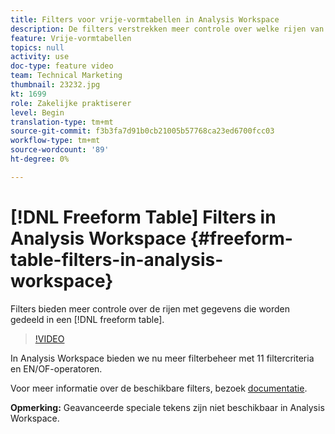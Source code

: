 ```yaml
---
title: Filters voor vrije-vormtabellen in Analysis Workspace
description: De filters verstrekken meer controle over welke rijen van gegevens in een vrije vormlijst worden gedeeld.
feature: Vrije-vormtabellen
topics: null
activity: use
doc-type: feature video
team: Technical Marketing
thumbnail: 23232.jpg
kt: 1699
role: Zakelijke praktiserer
level: Begin
translation-type: tm+mt
source-git-commit: f3b3fa7d91b0cb21005b57768ca23ed6700fcc03
workflow-type: tm+mt
source-wordcount: '89'
ht-degree: 0%

---
```



# [!DNL Freeform Table] Filters in Analysis Workspace  {#freeform-table-filters-in-analysis-workspace}

Filters bieden meer controle over de rijen met gegevens die worden gedeeld in een [!DNL freeform table].

>[!VIDEO](https://video.tv.adobe.com/v/23232/?quality=12)

In Analysis Workspace bieden we nu meer filterbeheer met 11 filtercriteria en EN/OF-operatoren.

Voor meer informatie over de beschikbare filters, bezoek [documentatie](https://marketing.adobe.com/resources/help/en_US/analytics/analysis-workspace/pagination_filtering_sorting.html).

**Opmerking:** Geavanceerde speciale tekens zijn niet beschikbaar in Analysis Workspace.
